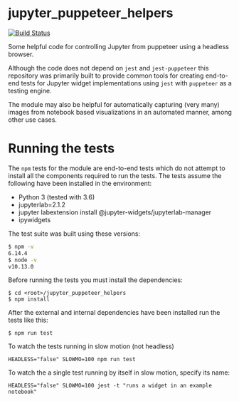 # jupyter_puppeteer_helpers

[![Build Status](https://travis-ci.org/AaronWatters/jupyter_puppeteer_helpers.svg?branch=master)](https://travis-ci.org/AaronWatters/jupyter_puppeteer_helpers)

Some helpful code for controlling Jupyter from puppeteer using a headless browser.

Although the code does not depend on `jest` and `jest-puppeteer` this repository
was primarily built to provide common tools for creating end-to-end tests for Jupyter
widget implementations using `jest` with `puppeteer` as a testing engine.

The module may also be helpful for automatically capturing (very many) images from notebook based visualizations
in an automated manner, among other use cases.

# Running the tests

The `npm` tests for the module are end-to-end tests which do not attempt
to install all the components required to run the tests.  The tests assume
the following have been installed in the environment:

- Python 3 (tested with 3.6)
- jupyterlab=2.1.2
- jupyter labextension install @jupyter-widgets/jupyterlab-manager
- ipywidgets

The test suite was built using these versions:

```bash
$ npm -v
6.14.4
$ node -v
v10.13.0
```

Before running the tests you must install the dependencies:

```
$ cd <root>/jupyter_puppeteer_helpers
$ npm install
```

After the external and internal dependencies have been installed run the tests like this:

```
$ npm run test
```

To watch the tests running in slow motion (not headless)

```
HEADLESS="false" SLOWMO=100 npm run test
```

To watch the a single test running by itself in slow motion, specify its name:

```
HEADLESS="false" SLOWMO=100 jest -t "runs a widget in an example notebook"
```
